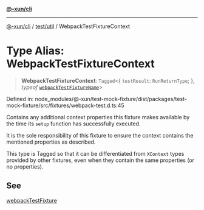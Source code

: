 [**@-xun/cli**](../../../README.md)

***

[@-xun/cli](../../../README.md) / [test/util](../README.md) / WebpackTestFixtureContext

# Type Alias: WebpackTestFixtureContext

> **WebpackTestFixtureContext**: `Tagged`\<\{ `testResult`: `RunReturnType`; \}, *typeof* [`webpackTestFixtureName`](../variables/webpackTestFixtureName.md)\>

Defined in: node\_modules/@-xun/test-mock-fixture/dist/packages/test-mock-fixture/src/fixtures/webpack-test.d.ts:45

Contains any additional context properties this fixture makes available by
the time its `setup` function has successfully executed.

It is the sole responsibility of this fixture to ensure the context contains
the mentioned properties as described.

This type is Tagged so that it can be differentiated from `XContext`
types provided by other fixtures, even when they contain the same properties
(or no properties).

## See

[webpackTestFixture](../functions/webpackTestFixture.md)
